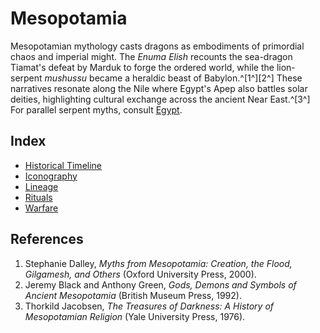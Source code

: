 # Mesopotamia

Mesopotamian mythology casts dragons as embodiments of primordial chaos and imperial might. The *Enuma Elish* recounts the sea-dragon Tiamat's defeat by Marduk to forge the ordered world, while the lion-serpent *mushussu* became a heraldic beast of Babylon.^[1^][2^] These narratives resonate along the Nile where Egypt's Apep also battles solar deities, highlighting cultural exchange across the ancient Near East.^[3^] For parallel serpent myths, consult [Egypt](../Egypt/README.md).

## Index
- [Historical Timeline](Historical-Timeline/README.md)
- [Iconography](Iconography/README.md)
- [Lineage](Lineage/README.md)
- [Rituals](Rituals/README.md)
- [Warfare](Warfare/README.md)

## References
1. Stephanie Dalley, *Myths from Mesopotamia: Creation, the Flood, Gilgamesh, and Others* (Oxford University Press, 2000).
2. Jeremy Black and Anthony Green, *Gods, Demons and Symbols of Ancient Mesopotamia* (British Museum Press, 1992).
3. Thorkild Jacobsen, *The Treasures of Darkness: A History of Mesopotamian Religion* (Yale University Press, 1976).
